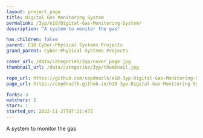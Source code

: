 ```yaml
---
layout: project_page
title: Digital Gas Monitoring System
permalink: /3yp/e18/Digital-Gas-Monitoring-System/
description: "A system to monitor the gas"

has_children: false
parent: E18 Cyber-Physical Systems Projects
grand_parent: Cyber-Physical Systems Projects

cover_url: /data/categories/3yp/cover_page.jpg
thumbnail_url: /data/categories/3yp/thumbnail.jpg

repo_url: https://github.com/cepdnaclk/e18-3yp-Digital-Gas-Monitoring-System
page_url: https://cepdnaclk.github.io/e18-3yp-Digital-Gas-Monitoring-System

forks: 3
watchers: 1
stars: 1
started_on: 2022-11-27T07:21:47Z
---
```

A system to monitor the gas

